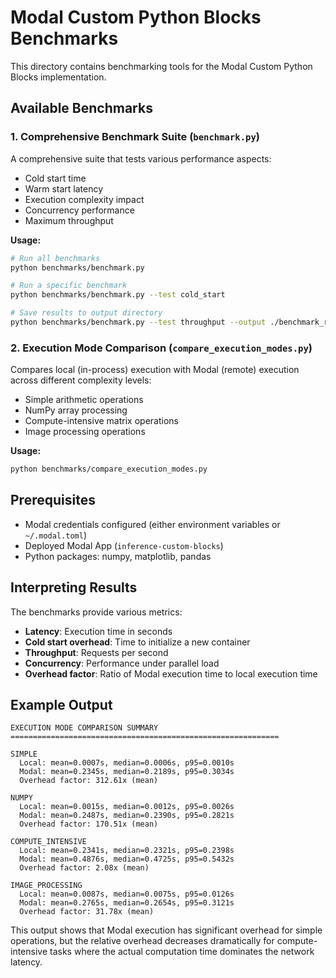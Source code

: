 # Modal Custom Python Blocks Benchmarks

This directory contains benchmarking tools for the Modal Custom Python Blocks implementation.

## Available Benchmarks

### 1. Comprehensive Benchmark Suite (`benchmark.py`)

A comprehensive suite that tests various performance aspects:

- Cold start time
- Warm start latency
- Execution complexity impact
- Concurrency performance
- Maximum throughput

**Usage:**
```bash
# Run all benchmarks
python benchmarks/benchmark.py

# Run a specific benchmark
python benchmarks/benchmark.py --test cold_start

# Save results to output directory
python benchmarks/benchmark.py --test throughput --output ./benchmark_results
```

### 2. Execution Mode Comparison (`compare_execution_modes.py`)

Compares local (in-process) execution with Modal (remote) execution across different complexity levels:

- Simple arithmetic operations
- NumPy array processing
- Compute-intensive matrix operations
- Image processing operations

**Usage:**
```bash
python benchmarks/compare_execution_modes.py
```

## Prerequisites

- Modal credentials configured (either environment variables or `~/.modal.toml`)
- Deployed Modal App (`inference-custom-blocks`)
- Python packages: numpy, matplotlib, pandas

## Interpreting Results

The benchmarks provide various metrics:

- **Latency**: Execution time in seconds
- **Cold start overhead**: Time to initialize a new container
- **Throughput**: Requests per second
- **Concurrency**: Performance under parallel load
- **Overhead factor**: Ratio of Modal execution time to local execution time

## Example Output

```
EXECUTION MODE COMPARISON SUMMARY
============================================================

SIMPLE
  Local: mean=0.0007s, median=0.0006s, p95=0.0010s
  Modal: mean=0.2345s, median=0.2189s, p95=0.3034s
  Overhead factor: 312.61x (mean)

NUMPY
  Local: mean=0.0015s, median=0.0012s, p95=0.0026s
  Modal: mean=0.2487s, median=0.2390s, p95=0.2821s
  Overhead factor: 170.51x (mean)

COMPUTE_INTENSIVE
  Local: mean=0.2341s, median=0.2321s, p95=0.2398s
  Modal: mean=0.4876s, median=0.4725s, p95=0.5432s
  Overhead factor: 2.08x (mean)

IMAGE_PROCESSING
  Local: mean=0.0087s, median=0.0075s, p95=0.0126s
  Modal: mean=0.2765s, median=0.2654s, p95=0.3121s
  Overhead factor: 31.78x (mean)
```

This output shows that Modal execution has significant overhead for simple operations, but the relative overhead decreases dramatically for compute-intensive tasks where the actual computation time dominates the network latency.
